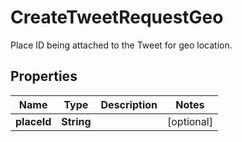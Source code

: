 

# CreateTweetRequestGeo

Place ID being attached to the Tweet for geo location.

## Properties

Name | Type | Description | Notes
------------ | ------------- | ------------- | -------------
**placeId** | **String** |  |  [optional]



